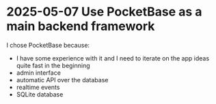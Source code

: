 # 2025-05-07 Use PocketBase as a main backend framework

I chose PocketBase because:

- I have some experience with it and I need to iterate on the app ideas quite fast in the beginning
- admin interface
- automatic API over the database
- realtime events
- SQLite database

